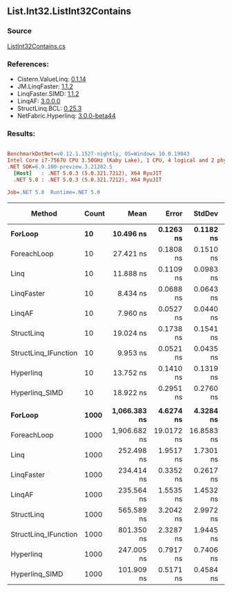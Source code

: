 ﻿## List.Int32.ListInt32Contains

### Source
[ListInt32Contains.cs](../LinqBenchmarks/List/Int32/ListInt32Contains.cs)

### References:
- Cistern.ValueLinq: [0.1.14](https://www.nuget.org/packages/Cistern.ValueLinq/0.1.14)
- JM.LinqFaster: [1.1.2](https://www.nuget.org/packages/JM.LinqFaster/1.1.2)
- LinqFaster.SIMD: [1.1.2](https://www.nuget.org/packages/LinqFaster.SIMD/1.0.3)
- LinqAF: [3.0.0.0](https://www.nuget.org/packages/LinqAF/3.0.0.0)
- StructLinq.BCL: [0.25.3](https://www.nuget.org/packages/StructLinq.BCL/0.25.3)
- NetFabric.Hyperlinq: [3.0.0-beta44](https://www.nuget.org/packages/NetFabric.Hyperlinq/3.0.0-beta44)

### Results:
``` ini

BenchmarkDotNet=v0.12.1.1527-nightly, OS=Windows 10.0.19043
Intel Core i7-7567U CPU 3.50GHz (Kaby Lake), 1 CPU, 4 logical and 2 physical cores
.NET SDK=6.0.100-preview.3.21202.5
  [Host]   : .NET 5.0.3 (5.0.321.7212), X64 RyuJIT
  .NET 5.0 : .NET 5.0.3 (5.0.321.7212), X64 RyuJIT

Job=.NET 5.0  Runtime=.NET 5.0  

```
|               Method | Count |         Mean |      Error |     StdDev | Ratio | RatioSD |  Gen 0 | Gen 1 | Gen 2 | Allocated |
|--------------------- |------ |-------------:|-----------:|-----------:|------:|--------:|-------:|------:|------:|----------:|
|              **ForLoop** |    **10** |    **10.496 ns** |  **0.1263 ns** |  **0.1182 ns** |  **1.00** |    **0.00** |      **-** |     **-** |     **-** |         **-** |
|          ForeachLoop |    10 |    27.421 ns |  0.1808 ns |  0.1510 ns |  2.61 |    0.03 |      - |     - |     - |         - |
|                 Linq |    10 |    11.888 ns |  0.1109 ns |  0.0983 ns |  1.13 |    0.02 |      - |     - |     - |         - |
|           LinqFaster |    10 |     8.434 ns |  0.0688 ns |  0.0643 ns |  0.80 |    0.01 |      - |     - |     - |         - |
|               LinqAF |    10 |     7.960 ns |  0.0527 ns |  0.0440 ns |  0.76 |    0.01 |      - |     - |     - |         - |
|           StructLinq |    10 |    19.024 ns |  0.1738 ns |  0.1541 ns |  1.81 |    0.03 | 0.0153 |     - |     - |      32 B |
| StructLinq_IFunction |    10 |     9.953 ns |  0.0521 ns |  0.0435 ns |  0.95 |    0.01 |      - |     - |     - |         - |
|            Hyperlinq |    10 |    13.752 ns |  0.1410 ns |  0.1319 ns |  1.31 |    0.02 |      - |     - |     - |         - |
|       Hyperlinq_SIMD |    10 |    18.922 ns |  0.2951 ns |  0.2760 ns |  1.80 |    0.04 |      - |     - |     - |         - |
|                      |       |              |            |            |       |         |        |       |       |           |
|              **ForLoop** |  **1000** | **1,066.383 ns** |  **4.6274 ns** |  **4.3284 ns** |  **1.00** |    **0.00** |      **-** |     **-** |     **-** |         **-** |
|          ForeachLoop |  1000 | 1,906.682 ns | 19.0172 ns | 16.8583 ns |  1.79 |    0.01 |      - |     - |     - |         - |
|                 Linq |  1000 |   252.498 ns |  1.9517 ns |  1.7301 ns |  0.24 |    0.00 |      - |     - |     - |         - |
|           LinqFaster |  1000 |   234.414 ns |  0.3352 ns |  0.2617 ns |  0.22 |    0.00 |      - |     - |     - |         - |
|               LinqAF |  1000 |   235.564 ns |  1.5535 ns |  1.4532 ns |  0.22 |    0.00 |      - |     - |     - |         - |
|           StructLinq |  1000 |   565.589 ns |  3.2042 ns |  2.9972 ns |  0.53 |    0.00 | 0.0153 |     - |     - |      32 B |
| StructLinq_IFunction |  1000 |   801.350 ns |  2.3287 ns |  1.9445 ns |  0.75 |    0.00 |      - |     - |     - |         - |
|            Hyperlinq |  1000 |   247.005 ns |  0.7917 ns |  0.7406 ns |  0.23 |    0.00 |      - |     - |     - |         - |
|       Hyperlinq_SIMD |  1000 |   101.909 ns |  0.5171 ns |  0.4584 ns |  0.10 |    0.00 |      - |     - |     - |         - |
